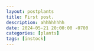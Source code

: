 ```yaml
---
layout: postplants
title: First post.
description: ahhhhhhhh
date: 2024-05-21 20:00:00 -0700
categories: [plants]
tags: [instock]
---
```






